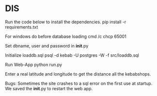 # DIS

Run the code below to install the dependencies.
    pip install -r requirements.txt

For windows do before database loading
    cmd /c chcp 65001

Set dbname, user and password in __init__.py

Initialize loaddb.sql
    psql -d kebab -U postgres -W -f src/loaddb.sql

Run Web-App
    python run.py

Enter a real latitude and longitude to get the distance all the kebabshops.

Bugs:
Sometimes the site crashes to a sql error on the first use at startup.
We saved the __init__.py to restart the web app.
